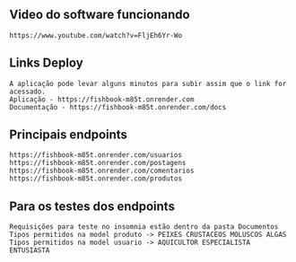 ## Video do software funcionando
    https://www.youtube.com/watch?v=FljEh6Yr-Wo

## Links Deploy 
    A aplicação pode levar alguns minutos para subir assim que o link for acessado.
    Aplicação - https://fishbook-m85t.onrender.com
    Documentação - https://fishbook-m85t.onrender.com/docs

## Principais endpoints
    https://fishbook-m85t.onrender.com/usuarios
    https://fishbook-m85t.onrender.com/postagens
    https://fishbook-m85t.onrender.com/comentarios
    https://fishbook-m85t.onrender.com/produtos
    
## Para os testes dos endpoints
    Requisições para teste no insomnia estão dentro da pasta Documentos
    Tipos permitidos na model produto -> PEIXES CRUSTACEOS MOLUSCOS ALGAS
    Tipos permitidos na model usuario -> AQUICULTOR ESPECIALISTA ENTUSIASTA
    
